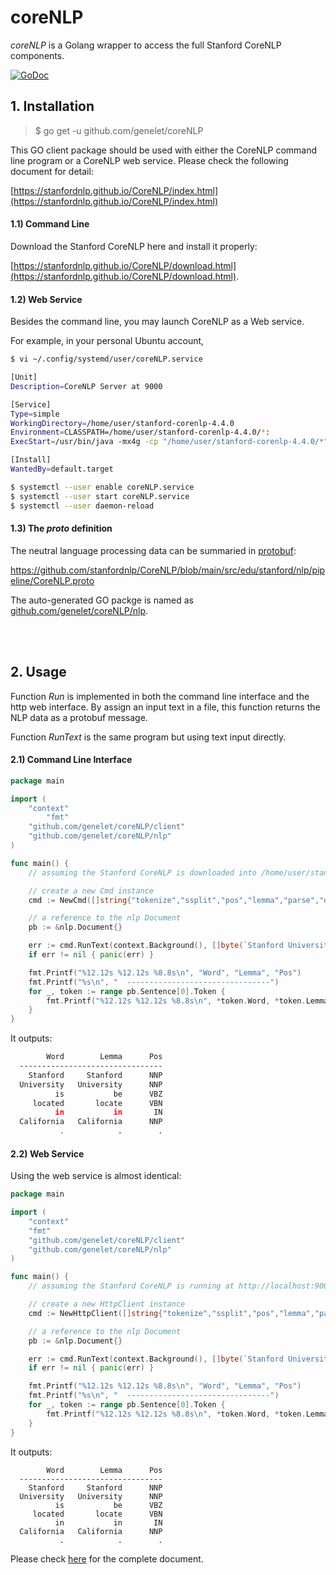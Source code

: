 # coreNLP
*coreNLP* is a Golang wrapper to access the full Stanford CoreNLP components.

[![GoDoc](https://godoc.org/github.com/genelet/coreNLP?status.svg)](https://godoc.org/github.com/genelet/coreNLP)

## 1. Installation

> $ go get -u github.com/genelet/coreNLP

This GO client package should be used with either the CoreNLP command line program or a CoreNLP web service. Please check the following document for detail:

[https://stanfordnlp.github.io/CoreNLP/index.html](https://stanfordnlp.github.io/CoreNLP/index.html)


#### 1.1) Command Line

Download the Stanford CoreNLP here and install it properly:

[https://stanfordnlp.github.io/CoreNLP/download.html](https://stanfordnlp.github.io/CoreNLP/download.html).


#### 1.2) Web Service

Besides the command line, you may launch CoreNLP as a Web service. 

For example, in your personal Ubuntu account, 
```bash
$ vi ~/.config/systemd/user/coreNLP.service 

[Unit]
Description=CoreNLP Server at 9000

[Service]
Type=simple
WorkingDirectory=/home/user/stanford-corenlp-4.4.0
Environment=CLASSPATH=/home/user/stanford-corenlp-4.4.0/*:
ExecStart=/usr/bin/java -mx4g -cp "/home/user/stanford-corenlp-4.4.0/*" edu.stanford.nlp.pipeline.StanfordCoreNLPServer -port 9000 -timeout 15000

[Install]
WantedBy=default.target

$ systemctl --user enable coreNLP.service
$ systemctl --user start coreNLP.service
$ systemctl --user daemon-reload
```

#### 1.3) The *proto* definition

The neutral language processing data can be summaried in [protobuf](https://developers.google.com/protocol-buffers/docs/overview):

https://github.com/stanfordnlp/CoreNLP/blob/main/src/edu/stanford/nlp/pipeline/CoreNLP.proto

The auto-generated GO packge is named as [github.com/genelet/coreNLP/nlp](https://github.com/genelet/coreNLP/nlp).

<br /><br />

## 2. Usage

Function *Run* is implemented in both 
the command line interface and the http web interface. By assign an input text
in a file, this function returns the NLP data as a protobuf message.

Function *RunText* is the same program but using text input directly.

#### 2.1) Command Line Interface

```go
package main

import (
	"context"
        "fmt"
	"github.com/genelet/coreNLP/client"
	"github.com/genelet/coreNLP/nlp"
)

func main() {
	// assuming the Stanford CoreNLP is downloaded into /home/user/stanford-corenlp-4.4.0

	// create a new Cmd instance
	cmd := NewCmd([]string{"tokenize","ssplit","pos","lemma","parse","depparse"}, "/home/user/stanford-corenlp-4.4.0/*")

	// a reference to the nlp Document
	pb := &nlp.Document{}

	err := cmd.RunText(context.Background(), []byte(`Stanford University is located in California. It is a great university, founded in 1891.`), pb)
    if err != nil { panic(err) }

    fmt.Printf("%12.12s %12.12s %8.8s\n", "Word", "Lemma", "Pos")
    fmt.Printf("%s\n", "  --------------------------------")
    for _, token := range pb.Sentence[0].Token {
        fmt.Printf("%12.12s %12.12s %8.8s\n", *token.Word, *token.Lemma, *token.Pos)
    }
}
```
It outputs:
```bash
        Word        Lemma      Pos
  --------------------------------
    Stanford     Stanford      NNP
  University   University      NNP
          is           be      VBZ
     located       locate      VBN
          in           in       IN
  California   California      NNP
           .            .        .
```

#### 2.2) Web Service

Using the web service is almost identical:

```go
package main

import (
    "context"
    "fmt"
    "github.com/genelet/coreNLP/client"
    "github.com/genelet/coreNLP/nlp"
)

func main() {
    // assuming the Stanford CoreNLP is running at http://localhost:9000

    // create a new HttpClient instance
    cmd := NewHttpClient([]string{"tokenize","ssplit","pos","lemma","parse","depparse"}, "http://localhost:9000")

    // a reference to the nlp Document
    pb := &nlp.Document{}

    err := cmd.RunText(context.Background(), []byte(`Stanford University is located in California. It is a great university, founded in 1891.`), pb)
    if err != nil { panic(err) }

    fmt.Printf("%12.12s %12.12s %8.8s\n", "Word", "Lemma", "Pos")
    fmt.Printf("%s\n", "  --------------------------------")
    for _, token := range pb.Sentence[0].Token {
        fmt.Printf("%12.12s %12.12s %8.8s\n", *token.Word, *token.Lemma, *token.Pos)
    }
}
```

It outputs:
```
        Word        Lemma      Pos
  --------------------------------
    Stanford     Stanford      NNP
  University   University      NNP
          is           be      VBZ
     located       locate      VBN
          in           in       IN
  California   California      NNP
           .            .        .
```

Please check [here]() for the complete document.
